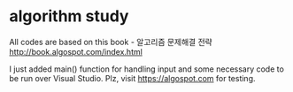 # algorithm study

All codes are based on this book - 알고리즘 문제해결 전략
http://book.algospot.com/index.html

I just added main() function for handling input and some necessary code to be run over Visual Studio.
Plz, visit https://algospot.com for testing.
